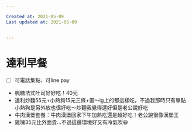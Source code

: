 ```yaml
---

Created at: 2021-05-09
Last updated at: 2021-05-09


---
```


# 達利早餐


* [ ] 可電話集點、可line pay

* 楓糖法式吐司好好吃！40元
* 達利炒麵55元+小熱狗15元三條+蛋～ig上的都這樣吃，不過我那時只有單點小熱狗是另外放也很好吃～炒麵我覺得還好但是老公說好吃
* 牛肉漢堡套餐：牛肉漢堡回家下午加熱吃還是超好吃！老公說很像漢堡王
* 雞塊35元比外面貴...不過這邊環境好又有冷氣吹😆

